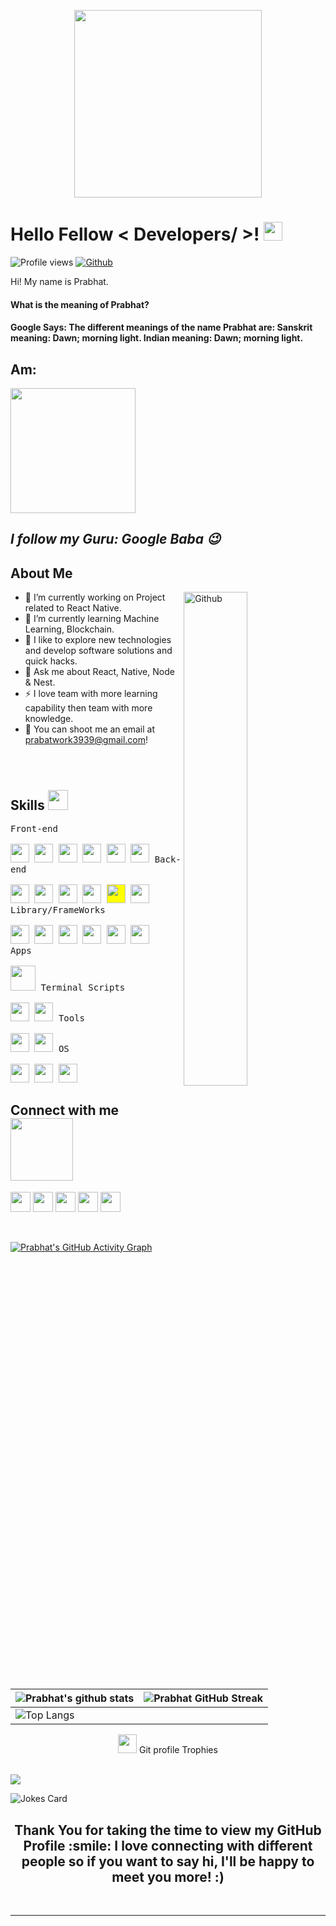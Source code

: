 <p align="center">
    <img width="300" src="https://rukminim1.flixcart.com/image/416/416/poster/m/q/h/sunrise-wallpaper-rwpstr2025-medium-original-imaehmk4nwgthrha.jpeg?q=70">
</p>

<h1> Hello Fellow < Developers/ >! <img src = "https://raw.githubusercontent.com/MartinHeinz/MartinHeinz/master/wave.gif" width = 30px> </h1>
<p align='center'>
</p>


![Profile views](https://visitor-badge.glitch.me/badge?page_id=Prabhat-git-99.Prabhat-git-99)
[![Github](https://img.shields.io/github/followers/Prabhat-git-99?label=Follow&style=social)](https://github.com/Prabhat-git-99)

<div size='20px'> Hi! My name is Prabhat. 
</div>
<div>
    <h4>What is the meaning of Prabhat?</h4>
    <h4>Google Says: The different meanings of the name Prabhat are: Sanskrit meaning: Dawn; morning light. Indian meaning: Dawn; morning light.</h4>
    <h2>Am:</h2><img src = 'https://media2.giphy.com/media/d55cRvOLxbv4jpAC1Z/giphy.gif?cid=ecf05e4788bsrg0d7pm7mh6u7k6bce4on62x1a4mpwsjtusf&rid=giphy.gif&ct=g' width = 200px/>
    <h2><i><b>I follow my Guru: Google Baba 😉</b></i></h2>
</div>

<h2> About Me </h2>

<img width="45%" align="right" alt="Github" src="https://raw.githubusercontent.com/onimur/.github/master/.resources/git-header.svg" />

- 🔭 I’m currently working on Project related to React Native.
- 🌱 I’m currently learning Machine Learning, Blockchain.
- 👯 I like to explore new technologies and develop software solutions and quick hacks.
- 💬 Ask me about React, Native, Node & Nest.
- ⚡ I love team with more learning capability then team with more knowledge.
- 📧 You can shoot me an email at prabatwork3939@gmail.com!

 
<p style="display: inline-block;" align="center">
  <h2> Skills <img src = "https://media2.giphy.com/media/QssGEmpkyEOhBCb7e1/giphy.gif?cid=ecf05e47a0n3gi1bfqntqmob8g9aid1oyj2wr3ds3mg700bl&rid=giphy.gif" width = 32px> </h2>
  <kbd>
    <kbd>Front-end</kbd>
    <br>
    <br>
    <img width="30px" src="https://cdn.jsdelivr.net/gh/devicons/devicon/icons/html5/html5-original.svg" /> 
    <img width="30px" src="https://cdn.jsdelivr.net/gh/devicons/devicon/icons/css3/css3-plain.svg" /> 
    <img width="30px" src="https://cdn.jsdelivr.net/gh/devicons/devicon/icons/sass/sass-original.svg" /> 
    <img width="30px" src="https://cdn.jsdelivr.net/gh/devicons/devicon/icons/javascript/javascript-original.svg" />
    <img width="30px" src="https://cdn.worldvectorlogo.com/logos/react-2.svg" />
    <img width="30px" src="https://cdn.jsdelivr.net/npm/simple-icons@3.13.0/icons/redux.svg" />
  </kbd>
  <kbd>
    <kbd>Back-end</kbd>
    <br>
    <br>
    <img width="30px" src="https://cdn.jsdelivr.net/gh/devicons/devicon/icons/typescript/typescript-original.svg" />
    <img width="30px" src="https://cdn.jsdelivr.net/gh/devicons/devicon/icons/nodejs/nodejs-original.svg" />
    <img width="30px" src="https://cdn.jsdelivr.net/npm/simple-icons@3.13.0/icons/nestjs.svg" />
    <img width="30px" src="https://cdn.worldvectorlogo.com/logos/django.svg" />
    <img width="30px" src="https://cdnjs.cloudflare.com/ajax/libs/simple-icons/3.2.0/fastify.svg" style="background-color:yellow;" />
    <img width="30px" src="https://cdn.worldvectorlogo.com/logos/python-5.svg" />
  </kbd>
  <kbd>
    <kbd>Library/FrameWorks</kbd>
    <br>
    <br>
    <img width="30px" src="https://cdn.jsdelivr.net/gh/devicons/devicon/icons/tailwindcss/tailwindcss-plain.svg" />
    <img width="30px" src="https://cdn.jsdelivr.net/gh/devicons/devicon/icons/bootstrap/bootstrap-original.svg" />
    <img width="30px" src="https://cdn.jsdelivr.net/gh/devicons/devicon/icons/react/react-original.svg" />
    <img width="30px" src="https://cdn.jsdelivr.net/gh/devicons/devicon/icons/vuejs/vuejs-original.svg" />
    <img width="30px" src="https://cdn.worldvectorlogo.com/logos/next-js.svg" />
    <img width="30px" src="https://cdn.worldvectorlogo.com/logos/redux.svg" />
  </kbd>
  <br>
  <kbd>
    <kbd>Apps</kbd>
    <br>
    <br>
    <img width="40px" src="https://cdn.worldvectorlogo.com/logos/react-native-1.svg" />
  </kbd>
  <kbd>
    <kbd>Terminal Scripts</kbd>
    <br>
    <br>
    <img width="30px" src="https://cdn.jsdelivr.net/gh/devicons/devicon/icons/python/python-plain.svg" />
    <img width="30px" src="https://cdn.jsdelivr.net/gh/devicons/devicon/icons/bash/bash-original.svg" />
  </kbd>
  <kbd>
    <kbd>Tools</kbd>
    <br>
    <br>
    <img width="30px" src="https://cdn.jsdelivr.net/gh/devicons/devicon/icons/vscode/vscode-original.svg" />
    <img width="30px" src="https://upload.wikimedia.org/wikipedia/commons/thumb/b/b2/Repl.it_logo.svg/512px-Repl.it_logo.svg.png">
  </kbd>
  <kbd>
    <kbd>OS</kbd>
    <br>
    <br>
    <img width="30px" src="https://cdn.jsdelivr.net/gh/devicons/devicon/icons/linux/linux-original.svg" />
    <img width="30px" src="https://cdn.jsdelivr.net/gh/devicons/devicon/icons/android/android-original.svg" />
    <img width="30px" src="https://cdn.jsdelivr.net/gh/devicons/devicon/icons/windows8/windows10-original.svg" />
  </kbd>
</p>

<h2> Connect with me <img src='https://raw.githubusercontent.com/ShahriarShafin/ShahriarShafin/main/Assets/handshake.gif' width="100px"> </h2>
<a href = 'https://www.linkedin.com/in/prabhatsingh99/'> <img width = '32px' align= 'center' src="https://raw.githubusercontent.com/rahulbanerjee26/githubAboutMeGenerator/main/icons/linked-in-alt.svg"/></a> 
<a href = 'https://twitter.com/Prabhat6677'> <img width = '32px' align= 'center' src="https://raw.githubusercontent.com/rahulbanerjee26/githubAboutMeGenerator/main/icons/twitter.svg"/></a> 
<a href = 'https://stackoverflow.com/users/12045111/prabhat-singh-rajput'> <img width = '32px' align= 'center' src="https://raw.githubusercontent.com/rahulbanerjee26/githubAboutMeGenerator/main/icons/stack-overflow.svg"/></a> 
<a href = 'https://prabweb.netlify.app/'> <img width = '32px' align= 'center' src="https://raw.githubusercontent.com/rahulbanerjee26/githubAboutMeGenerator/main/icons/portfolio.png"/></a> 
<a href = 'https://www.github.com/Prabhat-git-99'> <img width = '32px' align= 'center' src="https://raw.githubusercontent.com/rahulbanerjee26/githubAboutMeGenerator/main/icons/github.svg"/></a>
  
<br>
<br>
<br>

[![Prabhat's GitHub Activity Graph](https://activity-graph.herokuapp.com/graph?username=Prabhat-git-99&theme=tokyonight)](https://git.io/praveenscience)

| ![Prabhat's github stats](https://github-readme-stats.vercel.app/api?username=Prabhat-git-99&count_private=true&show_icons=true&theme=tokyonight) | ![Prabhat GitHub Streak](https://github-readme-streak-stats.herokuapp.com/?user=Prabhat-git-99&theme=tokyonight) |
| --- | --- |
| ![Top Langs](https://github-readme-stats.vercel.app/api/top-langs/?username=Prabhat-git-99&layout=compact&langs_count=10heme=algolia)


<p align="center"><img src="https://media.giphy.com/media/QaMcXSekUWx7aogAUr/giphy.gif" width="30" />&nbsp;Git profile Trophies</p><br>
<img src="https://github-profile-trophy.vercel.app/?username=Prabhat-git-99&theme=juicyfresh&no-bg=true" />



![Jokes Card](https://readme-jokes.vercel.app/api?theme=tokyonight)
<h2 align='center'>
  Thank You for taking the time to view my GitHub Profile :smile: I love connecting with different people so if you want to say hi, I'll be happy to meet you more! :)
</h2>

<br>


-----
